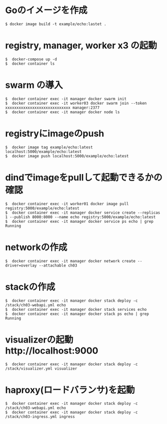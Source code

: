   
  # Goのイメージを作成
  ```
  $ docker image build -t example/echo:lastet .
  ```

  # registry, manager, worker x3 の起動
  ```
  $  docker-compose up -d
  $  docker container ls
  ```

  # swarm の導入
  ```
  $  docker container exec -it manager docker swarm init
  $  docker container exec -it worker03 docker swarm join --token xxxxxxxxxxxxxxxxxxxxxxxxxxxxx manager:2377
  $  docker container exec -it manager docker node ls
  ```

  # registryにimageのpush
  ```
  $  docker image tag example/echo:latest localhost:5000/example/echo:latest
  $  docker image push localhost:5000/example/echo:latest
  ```

  # dindでimageをpullして起動できるかの確認
  ```
  $  docker container exec -it worker01 docker image pull registry:5000/example/echo:latest
  $  docker container exec -it manager docker service create --replicas 1 --publish 8000:8000 --name echo registry:5000/example/echo:latest
  $  docker container exec -it manager docker service ps echo | grep Running
  ```

  # networkの作成
  ```
  $  docker container exec -it manager docker network create --driver=overlay --attachable ch03
  ```

  # stackの作成
  ```
  $  docker container exec -it manager docker stack deploy -c /stack/ch03-webapi.yml echo
  $  docker container exec -it manager docker stack services echo
  $  docker container exec -it manager docker stack ps echo | grep Running
  ```

  # visualizerの起動 http://localhost:9000
  ```
  $  docker container exec -it manager docker stack deploy -c /stack/visualizer.yml visualizer
  ```

  # haproxy(ロードバランサ)を起動
  ```
  $  docker container exec -it manager docker stack deploy -c /stack/ch03-webapi.yml echo
  $  docker container exec -it manager docker stack deploy -c /stack/ch03-ingress.yml ingress
  ```